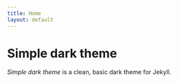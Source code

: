 ```yaml
---
title: Home
layout: default
---
```


# Simple dark theme

*Simple dark theme* is a clean, basic dark theme for Jekyll.